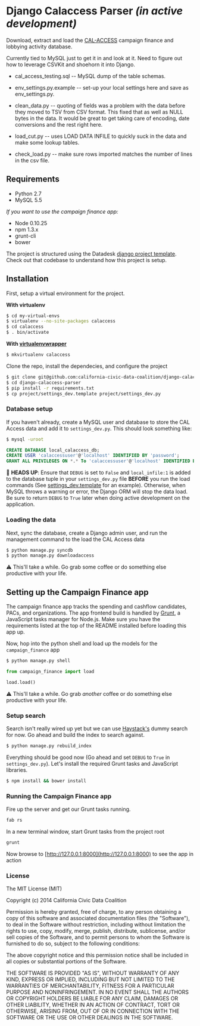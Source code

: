 # Django Calaccess Parser *(in active development)*

Download, extract and load the [CAL-ACCESS](http://www.sos.ca.gov/prd/cal-access/) campaign finance and lobbying activity database.

Currently tied to MySQL just to get it in and look at it. Need to figure out how to leverage CSVKit and shoehorn it into Django.

* cal_access_testing.sql -- MySQL dump of the table schemas.

* env_settings.py.example -- set-up your local settings here and save as env_settings.py.

* clean_data.py -- quoting of fields was a problem with the data before they moved to TSV from CSV format. This fixed that as well as NULL bytes in the data. It would be great to get taking care of encoding, date conversions and the rest right here.

* load_cut.py -- uses LOAD DATA INFILE to quickly suck in the data and make some lookup tables.

* check_load.py -- make sure rows imported matches the number of lines in the csv file.

## Requirements
- Python 2.7
- MySQL 5.5

*If you want to use the campaign finance app:*
- Node 0.10.25
- npm 1.3.x
- grunt-cli
- bower

The project is structured using the Datadesk [django project template](https://github.com/datadesk/django-project-template). Check out that codebase to understand how this project is setup.

## Installation
First, setup a virtual environment for the project.

__With virtualenv__
```bash
$ cd my-virtual-envs
$ virtualenv --no-site-packages calaccess
$ cd calaccess
$ . bin/activate
```

__With [virtualenvwrapper](http://virtualenvwrapper.readthedocs.org/en/latest/)__
```bash
$ mkvirtualenv calaccess
```

Clone the repo, install the dependecies, and configure the project 
```bash
$ git clone git@github.com:california-civic-data-coalition/django-calaccess-parser.git
$ cd django-calaccess-parser
$ pip install -r requirements.txt
$ cp project/settings_dev.template project/settings_dev.py
```
### Database setup
If you haven't already, create a MySQL user and database to store the CAL Access data and add it to `settings_dev.py`. This should look something like:
```bash
$ mysql -uroot
```
```sql
CREATE DATABASE local_calaccess_db;
CREATE USER 'calaccessuser'@'localhost' IDENTIFIED BY 'password';
GRANT ALL PRIVILEGES ON *.* To 'calaccessuser'@'localhost' IDENTIFIED BY 'password';

```

:rotating_light: __HEADS UP__: Ensure that `DEBUG` is set to `False` and `local_infile:1` is added to the database tuple in your `settings_dev.py` file __BEFORE__ you run the load commands (See [settings_dev.template](https://github.com/california-civic-data-coalition/django-calaccess-parser/blob/master/project/settings_dev.template) for an example). Otherwise, when MySQL throws a warning or error, the Django ORM will stop the data load. Be sure to return `DEBUG` to `True` later when doing active development on the application.

### Loading the data

Next, sync the database, create a Django admin user, and run the management command to the load the CAL Access data 
```bash
$ python manage.py syncdb
$ python manage.py downloadaccess
```

:warning: This'll take a while. Go grab some coffee or do something else productive with your life.

## Setting up the Campaign Finance app

The campaign finance app tracks the spending and cashflow candidates, PACs, and organizations. The app frontend build is handled by [Grunt](http://gruntjs.com/), a JavaScript tasks manager for Node.js. Make sure you have the requirements listed at the top of the README installed before loading this app up. 

Now, hop into the python shell and load up the models for the `campaign_finance` app
```bash
$ python manage.py shell
```
```python
from campaign_finance import load

load.load()
```
:warning: This'll take a while. Go grab *another* coffee or do something else productive with your life.

### Setup search
Search isn't really wired up yet but we can use [Haystack's](http://django-haystack.readthedocs.org/en/latest/toc.html) dummy search for now. Go ahead and build the index to search against.
```bash
$ python manage.py rebuild_index
```

Everything should be good now (Go ahead and set `DEBUG` to `True` in `settings_dev.py`). Let's install the required Grunt tasks and JavaScript libraries. 
```bash
$ npm install && bower install
```

### Running the Campaign Finance app

Fire up the server and get our Grunt tasks running.
```bash 
fab rs
```

In a new terminal window, start Grunt tasks from the project root
```bash
grunt
```
Now browse to [http://127.0.0.1:8000](http://127.0.0.1:8000) to see the app in action

### License
The MIT License (MIT)

Copyright (c) 2014 California Civic Data Coalition

Permission is hereby granted, free of charge, to any person obtaining a copy
of this software and associated documentation files (the "Software"), to deal
in the Software without restriction, including without limitation the rights
to use, copy, modify, merge, publish, distribute, sublicense, and/or sell
copies of the Software, and to permit persons to whom the Software is
furnished to do so, subject to the following conditions:

The above copyright notice and this permission notice shall be included in all
copies or substantial portions of the Software.

THE SOFTWARE IS PROVIDED "AS IS", WITHOUT WARRANTY OF ANY KIND, EXPRESS OR
IMPLIED, INCLUDING BUT NOT LIMITED TO THE WARRANTIES OF MERCHANTABILITY,
FITNESS FOR A PARTICULAR PURPOSE AND NONINFRINGEMENT. IN NO EVENT SHALL THE
AUTHORS OR COPYRIGHT HOLDERS BE LIABLE FOR ANY CLAIM, DAMAGES OR OTHER
LIABILITY, WHETHER IN AN ACTION OF CONTRACT, TORT OR OTHERWISE, ARISING FROM,
OUT OF OR IN CONNECTION WITH THE SOFTWARE OR THE USE OR OTHER DEALINGS IN THE
SOFTWARE.
